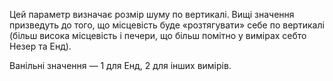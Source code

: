 Цей параметр визначає розмір шуму по вертикалі. Вищі значення призведуть до того, що місцевість буде «розтягувати» себе по вертикалі (більш висока місцевість і печери, що більш помітно у вимірах себто Незер та Енд).

Ванільні значення — 1 для Енд, 2 для інших вимірів.
